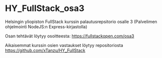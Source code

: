 # HY_FullStack_osa3

Helsingin yliopiston FullStack kurssin palautusrepsitorio osalle 3 (Palvelimen ohjelmointi NodeJS:n Express-kirjastolla)

Osan tehtävät löytyy osoitteesta: https://fullstackopen.com/osa3

Aikaisemmat kurssin osien vastaukset löytyy repositoriosta https://github.com/xTanzu/HY_FullStack
